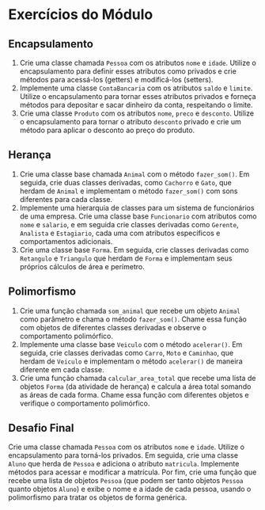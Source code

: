 # Exercícios do Módulo

## Encapsulamento

1. Crie uma classe chamada `Pessoa` com os atributos `nome` e `idade`. Utilize o encapsulamento para definir esses atributos como privados e crie métodos para acessá-los (getters) e modificá-los (setters).
2. Implemente uma classe `ContaBancaria` com os atributos `saldo` e `limite`. Utilize o encapsulamento para tornar esses atributos privados e forneça métodos para depositar e sacar dinheiro da conta, respeitando o limite.
3. Crie uma classe `Produto` com os atributos `nome`, `preco` e `desconto`. Utilize o encapsulamento para tornar o atributo `desconto` privado e crie um método para aplicar o desconto ao preço do produto.

## Herança

1. Crie uma classe base chamada `Animal` com o método `fazer_som()`. Em seguida, crie duas classes derivadas, como `Cachorro` e `Gato`, que herdam de `Animal` e implementam o método `fazer_som()` com sons diferentes para cada classe.
2. Implemente uma hierarquia de classes para um sistema de funcionários de uma empresa. Crie uma classe base `Funcionario` com atributos como `nome` e `salario`, e em seguida crie classes derivadas como `Gerente`, `Analista` e `Estagiario`, cada uma com atributos específicos e comportamentos adicionais.
3. Crie uma classe base `Forma`. Em seguida, crie classes derivadas como `Retangulo` e `Triangulo` que herdam de `Forma` e implementam seus próprios cálculos de área e perímetro.

## Polimorfismo

1. Crie uma função chamada `som_animal` que recebe um objeto `Animal` como parâmetro e chama o método `fazer_som()`. Chame essa função com objetos de diferentes classes derivadas e observe o comportamento polimórfico.
2. Implemente uma classe base `Veiculo` com o método `acelerar()`. Em seguida, crie classes derivadas como `Carro`, `Moto` e `Caminhao`, que herdam de `Veiculo` e implementam o método `acelerar()` de maneira diferente em cada classe.
3. Crie uma função chamada `calcular_area_total` que recebe uma lista de objetos `Forma` (da atividade de herança) e calcula a área total somando as áreas de cada forma. Chame essa função com diferentes objetos e verifique o comportamento polimórfico.

## Desafio Final

Crie uma classe chamada `Pessoa` com os atributos `nome` e `idade`. Utilize o encapsulamento para torná-los privados. Em seguida, crie uma classe `Aluno` que herda de `Pessoa` e adiciona o atributo `matricula`. Implemente métodos para acessar e modificar a matrícula. Por fim, crie uma função que recebe uma lista de objetos `Pessoa` (que podem ser tanto objetos `Pessoa` quanto objetos `Aluno`) e exibe o nome e a idade de cada pessoa, usando o polimorfismo para tratar os objetos de forma genérica.
